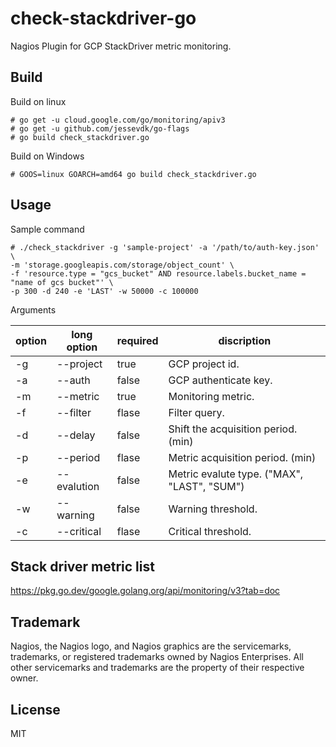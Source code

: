 # check-stackdriver-go
Nagios Plugin for GCP StackDriver metric monitoring.

## Build
Build on linux
```
# go get -u cloud.google.com/go/monitoring/apiv3
# go get -u github.com/jessevdk/go-flags
# go build check_stackdriver.go
```

Build on Windows
```
# GOOS=linux GOARCH=amd64 go build check_stackdriver.go
```

## Usage 
Sample command
```
# ./check_stackdriver -g 'sample-project' -a '/path/to/auth-key.json' \
-m 'storage.googleapis.com/storage/object_count' \
-f 'resource.type = "gcs_bucket" AND resource.labels.bucket_name = "name of gcs bucket"' \
-p 300 -d 240 -e 'LAST' -w 50000 -c 100000
```

Arguments  

option|long option|required|discription
---|---|---|---
-g|--project|true|GCP project id.
-a|--auth|false|GCP authenticate key.
-m|--metric|true|Monitoring metric.
-f|--filter|flase|Filter query.
-d|--delay|false|Shift the acquisition period. (min)
-p|--period|flase|Metric acquisition period. (min)
-e|--evalution|false|Metric evalute type. ("MAX", "LAST", "SUM")
-w|--warning|false|Warning threshold.
-c|--critical|flase|Critical threshold.

## Stack driver metric list
https://pkg.go.dev/google.golang.org/api/monitoring/v3?tab=doc


## Trademark
Nagios, the Nagios logo, and Nagios graphics are the servicemarks, trademarks, or registered trademarks owned by Nagios Enterprises. All other servicemarks and trademarks are the property of their respective owner. 

## License
MIT